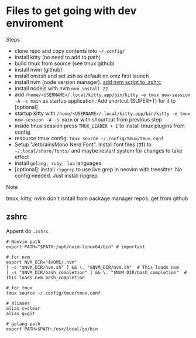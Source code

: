 # Files to get going with dev enviroment

Steps
- clone repo and copy contents into `~/.config/`
- install kitty (no need to add to path)
- build tmux from source (see tmux github)
- install nvim (github)
- install omzsh and set zsh as default on omz first launch
- install nvm (node version manager). [add nvm script to .zshrc](#zshrc) 
- install nodejs with nvm `nvm install 22`
- add `/home/<USERNAME>/.local/kitty.app/bin/kitty -e tmux new-session -A -s main` as startup application. Add shortcut (SUPER+T) for it to [optional]
- startup kitty with `/home/<USERNAME>/.local/kitty.app/bin/kitty -e tmux new-session -A -s main` or with shourtcut from previous step
- inside tmux session press `TMUX_LEADER + I` to install tmux plugins from config
- resource tmux config: `tmux source ~/.config/tmux/tmux.conf`
- Setup "JetbrainsMono Nerd Font". Install font files (ttf) to `~/.local/share/fonts/` and maybe restart system for changes to take effect
- install `golang, ruby, lua` languages.
- [optional]: install `ripgrep` to use live grep in neovim with treesitter. No config needed. Just install ripgrep.

> [!NOTE]
> tmux, kitty, nvim don't isntall from package manager repos. get from github

## zshrc

Appent do `.zshrc`

```
# Neovim path
export PATH="$PATH:/opt/nvim-linux64/bin" # important

# for nvm
export NVM_DIR="$HOME/.nvm"
[ -s "$NVM_DIR/nvm.sh" ] && \. "$NVM_DIR/nvm.sh"  # This loads nvm
[ -s "$NVM_DIR/bash_completion" ] && \. "$NVM_DIR/bash_completion"  # This loads nvm bash_completion

# for tmux
tmux source ~/.config/tmux/tmux.conf

# aliases
alias c=clear
alias g=git

# golang path
export PATH=$PATH:/usr/local/go/bin
```

